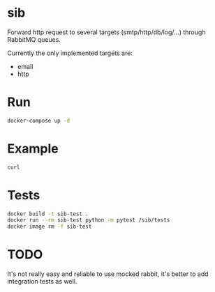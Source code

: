 # sib

Forward http request to several targets (smtp/http/db/log/...) through RabbitMQ queues.

Currently the only implemented targets are:
- email
- http

# Run

```bash
docker-compose up -d
```

# Example

```bash
curl 
```

# Tests

```bash
docker build -t sib-test .
docker run --rm sib-test python -m pytest /sib/tests
docker image rm -f sib-test
```

# TODO

It's not really easy and reliable to use mocked rabbit, it's better to add integration tests as well.
